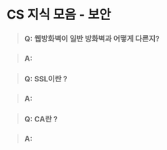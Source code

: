 # CS 지식 모음 - 보안

> ### Q: 웹방화벽이 일반 방화벽과 어떻게 다른지?

> ### A:

> ### Q: SSL이란 ?

> ### A:

> ### Q: CA란 ?

> ### A:
